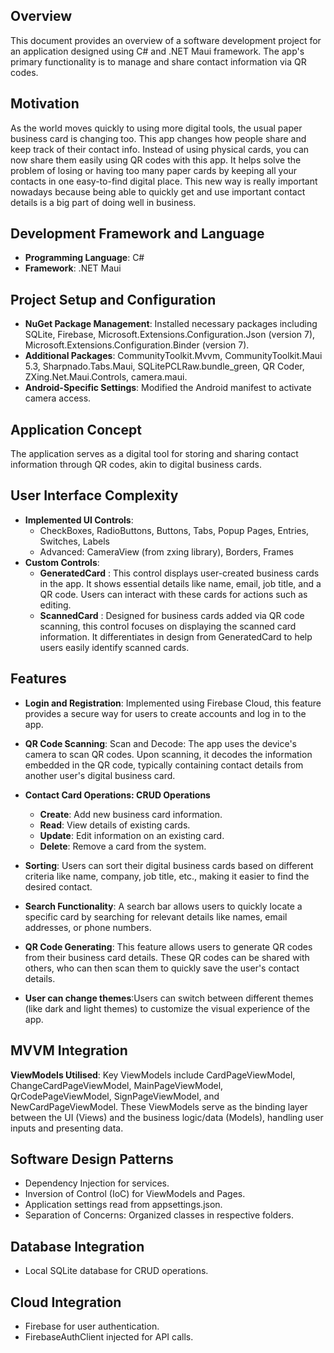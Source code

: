 

## Overview
This document provides an overview of a software development project for an application designed using C# and .NET Maui framework. The app's primary functionality is to manage and share contact information via QR codes.

## Motivation 
As the world moves quickly to using more digital tools, the usual paper business card is changing too. This app changes how people share and keep track of their contact info. Instead of using physical cards, you can now share them easily using QR codes with this app. It helps solve the problem of losing or having too many paper cards by keeping all your contacts in one easy-to-find digital place. This new way is really important nowadays because being able to quickly get and use important contact details is a big part of doing well in business.

## Development Framework and Language
- **Programming Language**: C#
- **Framework**: .NET Maui

## Project Setup and Configuration
- **NuGet Package Management**: Installed necessary packages including SQLite, Firebase, Microsoft.Extensions.Configuration.Json (version 7), Microsoft.Extensions.Configuration.Binder (version 7).
- **Additional Packages**: CommunityToolkit.Mvvm, CommunityToolkit.Maui 5.3, Sharpnado.Tabs.Maui, SQLitePCLRaw.bundle_green, QR Coder, ZXing.Net.Maui.Controls, camera.maui.
- **Android-Specific Settings**: Modified the Android manifest to activate camera access.

## Application Concept
The application serves as a digital tool for storing and sharing contact information through QR codes, akin to digital business cards.

## User Interface Complexity
- **Implemented UI Controls**:
  - CheckBoxes, RadioButtons, Buttons, Tabs, Popup Pages, Entries, Switches, Labels
  - Advanced: CameraView (from zxing library), Borders, Frames
- **Custom Controls**:
  - **GeneratedCard** : This control displays user-created business cards in the app. It shows essential details like name, email, job title, and a QR code. Users can interact with these cards for actions such as editing.
  - **ScannedCard** : Designed for business cards added via QR code scanning, this control focuses on displaying the scanned card information. It differentiates in design from GeneratedCard to help users easily identify scanned cards.

## Features
- **Login and Registration**: Implemented using Firebase Cloud, this feature provides a secure way for users to create accounts and log in to the app. 

- **QR Code Scanning**: Scan and Decode: The app uses the device's camera to scan QR codes. Upon scanning, it decodes the information embedded in the QR code, typically containing contact details from another user's digital business card.

- **Contact Card Operations: CRUD Operations**
  - **Create**: Add new business card information.
  - **Read**: View details of existing cards.
  - **Update**: Edit information on an existing card.
  - **Delete**: Remove a card from the system.


- **Sorting**:  Users can sort their digital business cards based on different criteria like name, company, job title, etc., making it easier to find the desired contact.

- **Search Functionality**: A search bar allows users to quickly locate a specific card by searching for relevant details like names, email addresses, or phone numbers.

- **QR Code Generating**: This feature allows users to generate QR codes from their business card details. These QR codes can be shared with others, who can then scan them to quickly save the user's contact details.

- **User can change themes**:Users can switch between different themes (like dark and light themes) to customize the visual experience of the app. 

## MVVM Integration
**ViewModels Utilised**: Key ViewModels include CardPageViewModel, ChangeCardPageViewModel, MainPageViewModel, QrCodePageViewModel, SignPageViewModel, and NewCardPageViewModel. These ViewModels serve as the binding layer between the UI (Views) and the business logic/data (Models), handling user inputs and presenting data.

## Software Design Patterns
- Dependency Injection for services.
- Inversion of Control (IoC) for ViewModels and Pages.
- Application settings read from appsettings.json.
- Separation of Concerns: Organized classes in respective folders.

## Database Integration
- Local SQLite database for CRUD operations.

## Cloud Integration
- Firebase for user authentication.
- FirebaseAuthClient injected for API calls.
